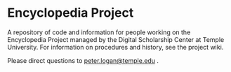 # Encyclopedia Project

A repository of code and information for people working on the Encyclopedia Project managed by the Digital Scholarship Center at Temple University. For information on procedures and history, see the project wiki.

Please direct questions to peter.logan@temple.edu .
